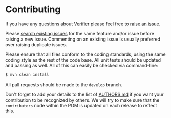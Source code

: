 # Contributing

If you have any questions about [Verifier](https://github.com/Skelp/verifier) please feel free to
[raise an issue](https://github.com/Skelp/verifier/issues/new).

Please [search existing issues](https://github.com/Skelp/verifier/issues) for the same feature and/or issue before
raising a new issue. Commenting on an existing issue is usually preferred over raising duplicate issues.

Please ensure that all files conform to the coding standards, using the same coding style as the rest of the code base.
All unit tests should be updated and passing as well. All of this can easily be checked via command-line:

``` bash
$ mvn clean install
```

All pull requests should be made to the `develop` branch.

Don't forget to add your details to the list of
[AUTHORS.md](https://github.com/Skelp/verifier/blob/master/AUTHORS.md) if you want your contribution to be recognized by
others. We will try to make sure that the `contributors` node within the POM is updated on each release to reflect this.
